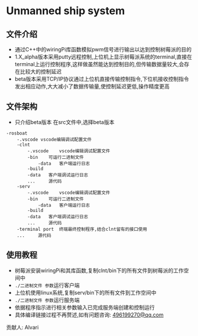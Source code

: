 # Unmanned ship system
## 文件介绍
* 通过C++中的wiringPi库函数模拟pwm信号进行输出以达到控制树莓派的目的
* 1.X_alpha版本采用putty远程控制,上位机上显示树莓派系统的terminal,直接在terminal上运行控制程序,这样做虽然能达到控制目的,但传输数据量较大,会存在比较大的控制延迟
* beta版本采用TCP/IP协议通过上位机直接传输控制指令,下位机接收控制指令发出相应动作,大大减小了数据传输量,使控制延迟更低,操作精度更高
## 文件架构
* 只介绍beta版本
在src文件中,选择beta版本
```
-rosboat
	-.vscode vscode编辑调试配置文件
	-clnt
		-.vscode	vscode编辑调试配置文件
		-bin	可运行二进制文件
			-data	客户端运行日志
		-build
		-data	客户端调试运行日志
		...		源代码
	-serv
		-.vscode	vscode编辑调试配置文件
		-bin	可运行二进制文件
			-data	客户端运行日志
		-build
		-data	客户端调试运行日志
		...		源代码
	-terminal port	终端最终控制程序,结合clnt留有的接口使用
	...		源代码
```
## 使用教程
* 树莓派安装wiringPi和其库函数,复制clnt/bin下的所有文件到树莓派的工作空间中
* `./二进制文件 参数`运行客户端
* 上位机使用linux系统,复制serv/bin下的所有文件到工作空间中
* `./二进制文件 参数`运行服务端
* 依据程序指示进行相关参数输入已完成服务端创建和控制运行
* 具体编译链接过程不再赘述,如有问题咨询: 496199270@qq.com

贡献人:	Alvari